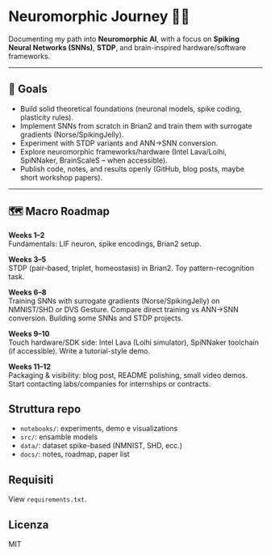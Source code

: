 # Neuromorphic Journey 🚀🧠

Documenting my path into **Neuromorphic AI**, with a focus on **Spiking Neural Networks (SNNs)**, **STDP**, and brain-inspired hardware/software frameworks.

---

## 🔭 Goals

- Build solid theoretical foundations (neuronal models, spike coding, plasticity rules).
- Implement SNNs from scratch in Brian2 and train them with surrogate gradients (Norse/SpikingJelly).
- Experiment with STDP variants and ANN→SNN conversion.
- Explore neuromorphic frameworks/hardware (Intel Lava/Loihi, SpiNNaker, BrainScaleS – when accessible).
- Publish code, notes, and results openly (GitHub, blog posts, maybe short workshop papers).

---

## 🗺️ Macro Roadmap

**Weeks 1–2**  
Fundamentals: LIF neuron, spike encodings, Brian2 setup.

**Weeks 3–5**  
STDP (pair-based, triplet, homeostasis) in Brian2. Toy pattern-recognition task.

**Weeks 6–8**  
Training SNNs with surrogate gradients (Norse/SpikingJelly) on NMNIST/SHD or DVS Gesture. Compare direct training vs ANN→SNN conversion. Building some SNNs and STDP projects.

**Weeks 9–10**  
Touch hardware/SDK side: Intel Lava (Loihi simulator), SpiNNaker toolchain (if accessible). Write a tutorial-style demo.

**Weeks 11–12**  
Packaging & visibility: blog post, README polishing, small video demos. Start contacting labs/companies for internships or contracts.

## Struttura repo
- `notebooks/`: experiments, demo e visualizations
- `src/`: ensamble models
- `data/`: dataset spike-based (NMNIST, SHD, ecc.)
- `docs/`: notes, roadmap, paper list

## Requisiti
View `requirements.txt`.

## Licenza
MIT
